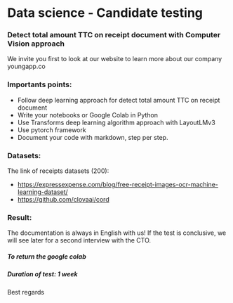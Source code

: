 # Data science - Candidate testing

### Detect total amount TTC on receipt document with Computer Vision approach
We invite you first to look at our website to learn more about our company youngapp.co

### Importants points:
- Follow deep learning approach for detect total amount TTC on receipt document
- Write your notebooks or Google Colab in Python
- Use Transforms deep learning algorithm approach with LayoutLMv3
- Use pytorch framework
- Document your code with markdown, step per step.

### Datasets:
The link of receipts datasets (200):
- https://expressexpense.com/blog/free-receipt-images-ocr-machine-learning-dataset/
- https://github.com/clovaai/cord

### Result:
The documentation is always in English with us!
If the test is conclusive, we will see later for a second interview with the CTO.

##### To return **the google colab**

##### Duration of test: 1 week
Best regards
